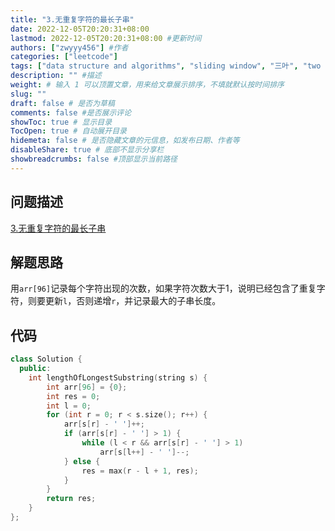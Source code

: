 ```yaml
---
title: "3.无重复字符的最长子串"
date: 2022-12-05T20:20:31+08:00
lastmod: 2022-12-05T20:20:31+08:00 #更新时间
authors: ["zwyyy456"] #作者
categories: ["leetcode"]
tags: ["data structure and algorithms", "sliding window", "三叶", "two pointers"]
description: "" #描述
weight: # 输入 1 可以顶置文章，用来给文章展示排序，不填就默认按时间排序
slug: ""
draft: false # 是否为草稿
comments: false #是否展示评论
showToc: true # 显示目录
TocOpen: true # 自动展开目录
hidemeta: false # 是否隐藏文章的元信息，如发布日期、作者等
disableShare: true # 底部不显示分享栏
showbreadcrumbs: false #顶部显示当前路径
---
```

## 问题描述
[3.无重复字符的最长子串](https://leetcode.cn/problems/longest-substring-without-repeating-characters/)

## 解题思路
用`arr[96]`记录每个字符出现的次数，如果字符次数大于1，说明已经包含了重复字符，则要更新`l`，否则递增`r`，并记录最大的子串长度。

## 代码
```cpp
class Solution {
  public:
    int lengthOfLongestSubstring(string s) {
        int arr[96] = {0};
        int res = 0;
        int l = 0;
        for (int r = 0; r < s.size(); r++) {
            arr[s[r] - ' ']++;
            if (arr[s[r] - ' '] > 1) {
                while (l < r && arr[s[r] - ' '] > 1)
                    arr[s[l++] - ' ']--;
            } else {
                res = max(r - l + 1, res);
            }
        }
        return res;
    }
};
```

